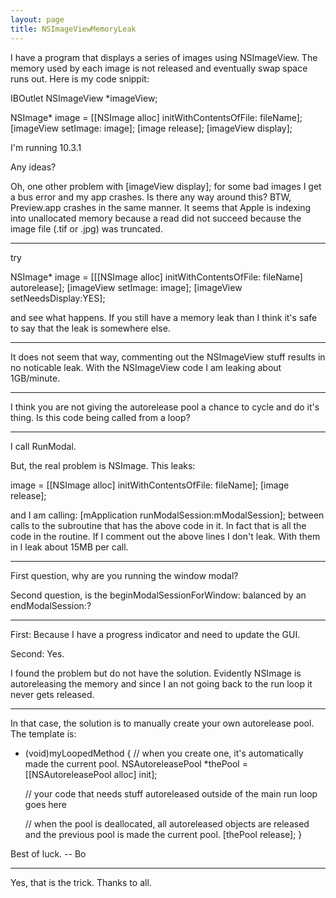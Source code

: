 ```yaml
---
layout: page
title: NSImageViewMemoryLeak
---
```


I have a program that displays a series of images using NSImageView.  The memory used by each image is not released and eventually swap space runs out.  Here is my code snippit:

    
IBOutlet NSImageView *imageView;

NSImage* image = [[NSImage alloc] initWithContentsOfFile: fileName];
[imageView setImage: image];
[image release];
[imageView display];


I'm running 10.3.1

Any ideas?

Oh, one other problem with     [imageView display]; for some bad images I get a bus error and my app crashes.  Is there any way around this?  BTW, Preview.app crashes in the same manner.  It seems that Apple is indexing into unallocated memory because a read did not succeed because the image file (.tif or .jpg) was truncated.

----

try

    
NSImage* image = [[[NSImage alloc] initWithContentsOfFile: fileName] autorelease];
[imageView setImage: image];
[imageView setNeedsDisplay:YES];


and see what happens. If you still have a memory leak than I think it's safe to say that the leak is somewhere else. 

----

It does not seem that way, commenting out the NSImageView stuff results in no noticable leak.  With the NSImageView code I am leaking about 1GB/minute.

----

I think you are not giving the autorelease pool a chance to cycle and do it's thing. Is this code being called from a loop?

----

I call RunModal.

But, the real problem is NSImage.  This leaks:

    
image = [[NSImage alloc] initWithContentsOfFile: fileName];
[image release];


and I am calling:
		[mApplication runModalSession:mModalSession];
between calls to the subroutine that has the above code in it.  In fact that is all the code in the routine.  If I comment out the above lines I don't leak.  With them in I leak about 15MB per call.

----

First question, why are you running the window modal?

Second question, is the     beginModalSessionForWindow: balanced by an     endModalSession:?

----

First: Because I have a progress indicator and need to update the GUI.

Second: Yes.

I found the problem but do not have the solution.  Evidently NSImage is autoreleasing the memory and since I an not going back to the run loop it never gets released.

----

In that case, the solution is to manually create your own autorelease pool.   The template is:
    
- (void)myLoopedMethod
{
	// when you create one, it's automatically made the current pool.
	NSAutoreleasePool *thePool = [[NSAutoreleasePool alloc] init];  
	
	// your code that needs stuff autoreleased outside of the main run loop goes here

	// when the pool is deallocated, all autoreleased objects are released and the previous pool is made the current pool.
	[thePool release]; 
}

Best of luck.  -- Bo


----

Yes, that is the trick.  Thanks to all.

